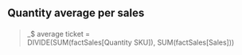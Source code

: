<h2><p>Quantity average per sales</p></h2>

>_$ average ticket = <br>
>DIVIDE(SUM(factSales[Quantity SKU]), SUM(factSales[Sales]))

